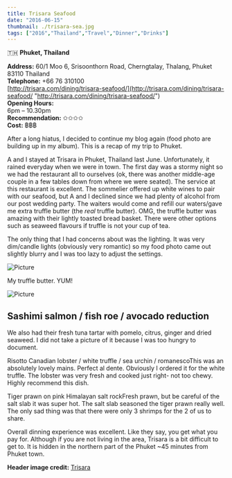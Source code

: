 ```yaml
---
title: Trisara Seafood
date: "2016-06-15"
thumbnail: ./trisara-sea.jpg
tags: ["2016","Thailand","Travel","Dinner","Drinks"]
---
```

🇹🇭 **Phuket, Thailand**

**Address:** 60/1 Moo 6, Srisoonthorn Road, Cherngtalay, Thalang, Phuket 83110 Thailand  
**Telephone:** +66 76 310100   
[http://trisara.com/dining/trisara-seafood/](http://trisara.com/dining/trisara-seafood/ "http://trisara.com/dining/trisara-seafood/")  
**Opening Hours:**  
6pm – 10.30pm  
**Recommendation:** ✩✩✩✩   
**Cost:** ฿​฿฿  
  
After a long hiatus, I decided to continue my blog again (food photo are building up in my album). This is a recap of my trip to Phuket.  
  
A and I stayed at Trisara in Phuket, Thailand last June. Unfortunately, it rained everyday when we were in town. The first day was a stormy night so we had the restaurant all to ourselves (ok, there was another middle-age couple in a few tables down from where we were seated). The service at this restaurant is excellent. The sommelier offered up white wines to pair with our seafood, but A and I declined since we had plenty of alcohol from our post wedding party. The waiters would come and refill our waters/gave me extra truffle butter (the _real_ truffle butter). OMG, the truffle butter was amazing with their lightly toasted bread basket. There were other options such as seaweed flavours if truffle is not your cup of tea.   
  
The only thing that I had concerns about was the lighting. It was very dim/candle lights (obviously very romantic) so my food photo came out slightly blurry and I was too lazy to adjust the settings.

![Picture](https://hola-yolo.weebly.com/uploads/4/8/2/0/48209285/3945704_orig.jpg)

My truffle butter. YUM!

![Picture](https://hola-yolo.weebly.com/uploads/4/8/2/0/48209285/1259519_orig.jpg)

## Sashimi salmon / fish roe / avocado reduction

We also had their fresh tuna tartar with pomelo, citrus, ginger and dried seaweed. I did not take a picture of it because I was too hungry to document.

Risotto Canadian lobster / white truffle / sea urchin / romanescoThis was an absolutely lovely mains. Perfect al dente. Obviously I ordered it for the white truffle. The lobster was very fresh and cooked just right- not too chewy. Highly recommend this dish.

Tiger prawn on pink Himalayan salt rockFresh prawn, but be careful of the salt slab it was super hot. The salt slab seasoned the tiger prawn really well. The only sad thing was that there were only 3 shrimps for the 2 of us to share.

Overall dinning experience was excellent. Like they say, you get what you pay for. Although if you are not living in the area, Trisara is a bit difficult to get to. It is hidden in the northern part of the Phuket \~45 minutes from Phuket town.

**Header image credit:** [Trisara](https://trisara.com/)